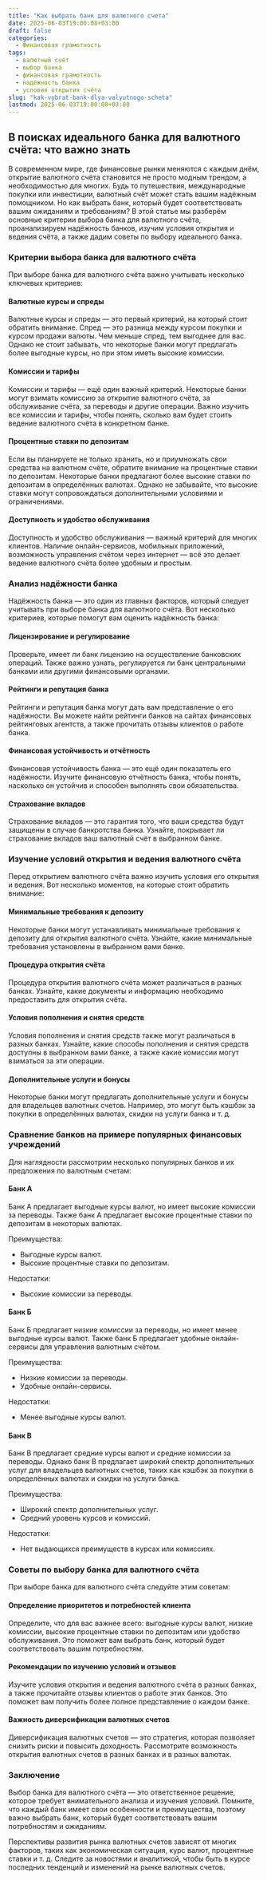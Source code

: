 ```yaml
---
title: "Как выбрать банк для валютного счета"
date: 2025-06-03T19:00:08+03:00
draft: false
categories:
  - Финансовая грамотность
tags:
  - валютный счёт
  - выбор банка
  - финансовая грамотность
  - надёжность банка
  - условия открытия счёта
slug: "kak-vybrat-bank-dlya-valyutnogo-scheta"
lastmod: 2025-06-03T19:00:08+03:00
---
```


## В поисках идеального банка для валютного счёта: что важно знать

В современном мире, где финансовые рынки меняются с каждым днём, открытие валютного счёта становится не просто модным трендом, а необходимостью для многих. Будь то путешествия, международные покупки или инвестиции, валютный счёт может стать вашим надёжным помощником. Но как выбрать банк, который будет соответствовать вашим ожиданиям и требованиям? В этой статье мы разберём основные критерии выбора банка для валютного счёта, проанализируем надёжность банков, изучим условия открытия и ведения счёта, а также дадим советы по выбору идеального банка.

### Критерии выбора банка для валютного счёта

При выборе банка для валютного счёта важно учитывать несколько ключевых критериев:

#### Валютные курсы и спреды

Валютные курсы и спреды — это первый критерий, на который стоит обратить внимание. Спред — это разница между курсом покупки и курсом продажи валюты. Чем меньше спред, тем выгоднее для вас. Однако не стоит забывать, что некоторые банки могут предлагать более выгодные курсы, но при этом иметь высокие комиссии.

#### Комиссии и тарифы

Комиссии и тарифы — ещё один важный критерий. Некоторые банки могут взимать комиссию за открытие валютного счёта, за обслуживание счёта, за переводы и другие операции. Важно изучить все комиссии и тарифы, чтобы понять, сколько вам будет стоить ведение валютного счёта в конкретном банке.

#### Процентные ставки по депозитам

Если вы планируете не только хранить, но и приумножать свои средства на валютном счёте, обратите внимание на процентные ставки по депозитам. Некоторые банки предлагают более высокие ставки по депозитам в определённых валютах. Однако не забывайте, что высокие ставки могут сопровождаться дополнительными условиями и ограничениями.

#### Доступность и удобство обслуживания

Доступность и удобство обслуживания — важный критерий для многих клиентов. Наличие онлайн-сервисов, мобильных приложений, возможность управления счётом через интернет — всё это делает ведение валютного счёта более удобным и простым.

### Анализ надёжности банка

Надёжность банка — это один из главных факторов, который следует учитывать при выборе банка для валютного счёта. Вот несколько критериев, которые помогут вам оценить надёжность банка:

#### Лицензирование и регулирование

Проверьте, имеет ли банк лицензию на осуществление банковских операций. Также важно узнать, регулируется ли банк центральными банками или другими финансовыми органами.

#### Рейтинги и репутация банка

Рейтинги и репутация банка могут дать вам представление о его надёжности. Вы можете найти рейтинги банков на сайтах финансовых рейтинговых агентств, а также прочитать отзывы клиентов о работе банка.

#### Финансовая устойчивость и отчётность

Финансовая устойчивость банка — это ещё один показатель его надёжности. Изучите финансовую отчётность банка, чтобы понять, насколько он устойчив и способен выполнять свои обязательства.

#### Страхование вкладов

Страхование вкладов — это гарантия того, что ваши средства будут защищены в случае банкротства банка. Узнайте, покрывает ли страхование вкладов ваш валютный счёт в выбранном банке.

### Изучение условий открытия и ведения валютного счёта

Перед открытием валютного счёта важно изучить условия его открытия и ведения. Вот несколько моментов, на которые стоит обратить внимание:

#### Минимальные требования к депозиту

Некоторые банки могут устанавливать минимальные требования к депозиту для открытия валютного счёта. Узнайте, какие минимальные требования установлены в выбранном вами банке.

#### Процедура открытия счёта

Процедура открытия валютного счёта может различаться в разных банках. Узнайте, какие документы и информацию необходимо предоставить для открытия счёта.

#### Условия пополнения и снятия средств

Условия пополнения и снятия средств также могут различаться в разных банках. Узнайте, какие способы пополнения и снятия средств доступны в выбранном вами банке, а также какие комиссии могут взиматься за эти операции.

#### Дополнительные услуги и бонусы

Некоторые банки могут предлагать дополнительные услуги и бонусы для владельцев валютных счетов. Например, это могут быть кэшбэк за покупки в определённых валютах, скидки на услуги банка и т. д.

### Сравнение банков на примере популярных финансовых учреждений

Для наглядности рассмотрим несколько популярных банков и их предложения по валютным счетам:

#### Банк А

Банк А предлагает выгодные курсы валют, но имеет высокие комиссии за переводы. Также банк А предлагает высокие процентные ставки по депозитам в некоторых валютах.

Преимущества:
- Выгодные курсы валют.
- Высокие процентные ставки по депозитам.

Недостатки:
- Высокие комиссии за переводы.

#### Банк Б

Банк Б предлагает низкие комиссии за переводы, но имеет менее выгодные курсы валют. Также банк Б предлагает удобные онлайн-сервисы для управления валютным счётом.

Преимущества:
- Низкие комиссии за переводы.
- Удобные онлайн-сервисы.

Недостатки:
- Менее выгодные курсы валют.

#### Банк В

Банк В предлагает средние курсы валют и средние комиссии за переводы. Однако банк В предлагает широкий спектр дополнительных услуг для владельцев валютных счетов, таких как кэшбэк за покупки в определённых валютах и скидки на услуги банка.

Преимущества:
- Широкий спектр дополнительных услуг.
- Средний уровень курсов и комиссий.

Недостатки:
- Нет выдающихся преимуществ в курсах или комиссиях.

### Советы по выбору банка для валютного счёта

При выборе банка для валютного счёта следуйте этим советам:

#### Определение приоритетов и потребностей клиента

Определите, что для вас важнее всего: выгодные курсы валют, низкие комиссии, высокие процентные ставки по депозитам или удобство обслуживания. Это поможет вам выбрать банк, который будет соответствовать вашим потребностям.

#### Рекомендации по изучению условий и отзывов

Изучите условия открытия и ведения валютного счёта в разных банках, а также прочитайте отзывы клиентов о работе этих банков. Это поможет вам получить более полное представление о каждом банке.

#### Важность диверсификации валютных счетов

Диверсификация валютных счетов — это стратегия, которая позволяет снизить риски и повысить доходность. Рассмотрите возможность открытия валютных счетов в разных банках и в разных валютах.

### Заключение

Выбор банка для валютного счёта — это ответственное решение, которое требует внимательного анализа и изучения условий. Помните, что каждый банк имеет свои особенности и преимущества, поэтому важно выбрать банк, который будет соответствовать вашим потребностям и ожиданиям.

Перспективы развития рынка валютных счетов зависят от многих факторов, таких как экономическая ситуация, курс валют, процентные ставки и т. д. Следите за новостями и аналитикой, чтобы быть в курсе последних тенденций и изменений на рынке валютных счетов.
